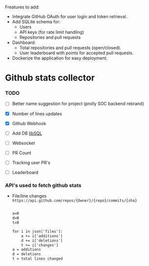 Freatures to add:
- Integrate GitHub OAuth for user login and token retrieval.
- Add SQLite schema for:
  - Users
  - API keys (for rate limit handling)
  - Repositories and pull requests
- Dashboard:
  - Total repositories and pull requests (open/closed).
  - User leaderboard with points for accepted pull requests.
- Dockerize the application for easy deployment.

# Github stats collector

### TODO

- [ ] Better name suggestion for project (prolly SOC backend rebrand)
- [x] Number of lines updates
- [X] Github Webhook
- [ ] Add DB [libSQL](https://github.com/tursodatabase/libsql)
- [ ] Websocket
- [ ] PR Count
- [ ] Tracking user PR's
- [ ] Leaderboard


### API's used to fetch github stats

- File/line changes
    `https://api.github.com/repos/{Owner}/{repo}/commits/{sha}`
    
    ```txt
    
    a=0
    d=0
    t=0
    
    for i in json['files']:
        a += i['additions']
        d += i['deletions']
        t += i['changes']
    a = additions
    d = deletions
    t = total lines changed
    
    ```
